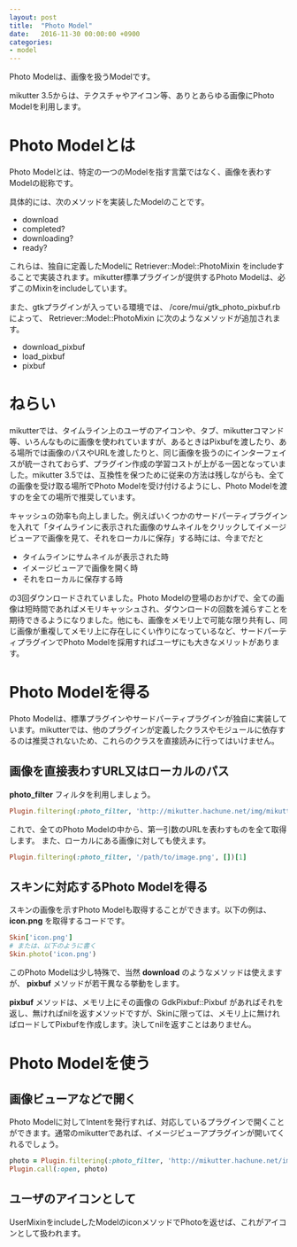 ```yaml
---
layout: post
title:  "Photo Model"
date:   2016-11-30 00:00:00 +0900
categories:
- model
---
```


Photo Modelは、画像を扱うModelです。

mikutter 3.5からは、テクスチャやアイコン等、ありとあらゆる画像にPhoto Modelを利用します。

# Photo Modelとは

Photo Modelとは、特定の一つのModelを指す言葉ではなく、画像を表わすModelの総称です。

具体的には、次のメソッドを実装したModelのことです。

- download
- completed?
- downloading?
- ready?

これらは、独自に定義したModelに Retriever::Model::PhotoMixin をincludeすることで実装されます。mikutter標準プラグインが提供するPhoto Modelは、必ずこのMixinをincludeしています。

また、gtkプラグインが入っている環境では、 /core/mui/gtk\_photo\_pixbuf.rb によって、 Retriever::Model::PhotoMixin に次のようなメソッドが追加されます。

- download\_pixbuf
- load\_pixbuf
- pixbuf

# ねらい

mikutterでは、タイムライン上のユーザのアイコンや、タブ、mikutterコマンド等、いろんなものに画像を使われていますが、あるときはPixbufを渡したり、ある場所では画像のパスやURLを渡したりと、同じ画像を扱うのにインターフェイスが統一されておらず、プラグイン作成の学習コストが上がる一因となっていました。mikutter 3.5では、互換性を保つために従来の方法は残しながらも、全ての画像を受け取る場所でPhoto Modelを受け付けるようにし、Photo Modelを渡すのを全ての場所で推奨しています。

キャッシュの効率も向上しました。例えばいくつかのサードパーティプラグインを入れて「タイムラインに表示された画像のサムネイルをクリックしてイメージビューアで画像を見て、それをローカルに保存」する時には、今までだと

- タイムラインにサムネイルが表示された時
- イメージビューアで画像を開く時
- それをローカルに保存する時

の3回ダウンロードされていました。Photo Modelの登場のおかげで、全ての画像は短時間であればメモリキャッシュされ、ダウンロードの回数を減らすことを期待できるようになりました。他にも、画像をメモリ上で可能な限り共有し、同じ画像が重複してメモリ上に存在しにくい作りになっているなど、サードパーティプラグインでPhoto Modelを採用すればユーザにも大きなメリットがあります。

# Photo Modelを得る

Photo Modelは、標準プラグインやサードパーティプラグインが独自に実装しています。mikutterでは、他のプラグインが定義したクラスやモジュールに依存するのは推奨されないため、これらのクラスを直接読みに行ってはいけません。

## 画像を直接表わすURL又はローカルのパス

**photo_filter** フィルタを利用しましょう。

```ruby
Plugin.filtering(:photo_filter, 'http://mikutter.hachune.net/img/mikutter.png', [])[1]
```

これで、全てのPhoto Modelの中から、第一引数のURLを表わすものを全て取得します。
また、ローカルにある画像に対しても使えます。

```ruby
Plugin.filtering(:photo_filter, '/path/to/image.png', [])[1]
```

## スキンに対応するPhoto Modelを得る

スキンの画像を示すPhoto Modelも取得することができます。以下の例は、 **icon.png** を取得するコードです。

```ruby
Skin['icon.png']
# または、以下のように書く
Skin.photo('icon.png')
```

このPhoto Modelは少し特殊で、当然 **download** のようなメソッドは使えますが、 **pixbuf** メソッドが若干異なる挙動をします。

**pixbuf** メソッドは、メモリ上にその画像の GdkPixbuf::Pixbuf があればそれを返し、無ければnilを返すメソッドですが、Skinに限っては、メモリ上に無ければロードしてPixbufを作成します。決してnilを返すことはありません。

# Photo Modelを使う

## 画像ビューアなどで開く

Photo Modelに対してIntentを発行すれば、対応しているプラグインで開くことができます。通常のmikutterであれば、イメージビューアプラグインが開いてくれるでしょう。

```ruby
photo = Plugin.filtering(:photo_filter, 'http://mikutter.hachune.net/img/mikutter.png', [])[1].first
Plugin.call(:open, photo)
```

## ユーザのアイコンとして

UserMixinをincludeしたModelのiconメソッドでPhotoを返せば、これがアイコンとして扱われます。
